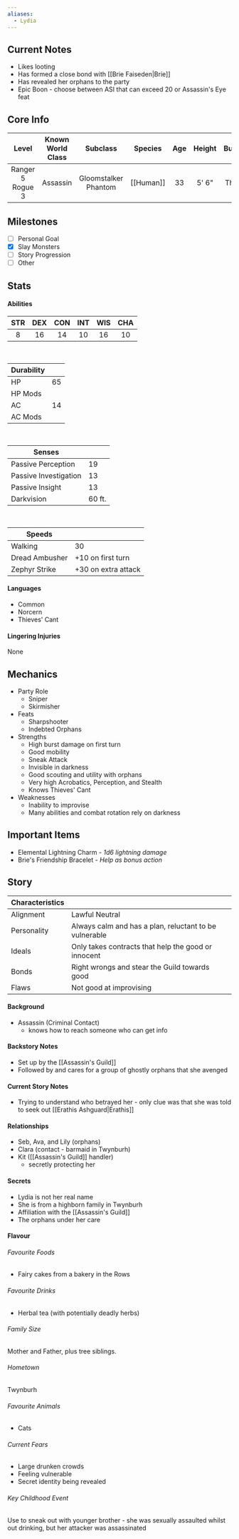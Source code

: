 ```yaml
---
aliases:
  - Lydia
---
```

## Current Notes
- Likes looting
- Has formed a close bond with [[Brie Faiseden|Brie]] 
- Has revealed her orphans to the party
- Epic Boon - choose between ASI that can exceed 20 or Assassin's Eye feat
## Core Info
| Level | Known World Class | Subclass | Species | Age | Height | Build |
|:---:|:---:|:---:|:---:|:---:|:---:|:---:|
| Ranger 5<br>Rogue 3 | Assassin | Gloomstalker<br>Phantom | [[Human]] | 33 | 5' 6" | Thin |
## Milestones
- [ ] Personal Goal
- [x] Slay Monsters
- [ ] Story Progression
- [ ] Other
## Stats
#### Abilities
| STR | DEX | CON | INT | WIS | CHA |
|:---:|:---:|:---:|:---:|:---:|:---:|
| 8 | 16 | 14 | 10 | 16 | 10 |

<br>

| Durability | |
|---|---|
| HP | 65 |
| HP Mods |  |
| AC | 14 |
| AC Mods |  |

<br>

| Senses | |
|---|---|
| Passive Perception | 19 |
| Passive Investigation | 13 |
| Passive Insight | 13 |
| Darkvision | 60 ft. |

<br>

| Speeds | |
|---|---|
| Walking | 30 |
| Dread Ambusher | +10 on first turn |
| Zephyr Strike | +30 on extra attack |
#### Languages
- Common
- Norcern
- Thieves' Cant
#### Lingering Injuries
None
## Mechanics
- Party Role
	- Sniper
	- Skirmisher
- Feats
	- Sharpshooter
	- Indebted Orphans
- Strengths
	- High burst damage on first turn
	- Good mobility
	- Sneak Attack
	- Invisible in darkness
	- Good scouting and utility with orphans
	- Very high Acrobatics, Perception, and Stealth
	- Knows Thieves' Cant
- Weaknesses
	- Inability to improvise
	- Many abilities and combat rotation rely on darkness
## Important Items
- Elemental Lightning Charm - *1d6 lightning damage*
- Brie's Friendship Bracelet - *Help as bonus action*
## Story
| Characteristics | |
|---|---|
| Alignment | Lawful Neutral |
| Personality | Always calm and has a plan, reluctant to be vulnerable |
| Ideals | Only takes contracts that help the good or innocent |
| Bonds | Right wrongs and stear the Guild towards good |
| Flaws | Not good at improvising |
#### Background
- Assassin (Criminal Contact)
	- knows how to reach someone who can get info
#### Backstory Notes
- Set up by the [[Assassin's Guild]]
- Followed by and cares for a group of ghostly orphans that she avenged
#### Current Story Notes
- Trying to understand who betrayed her - only clue was that she was told to seek out [[Erathis Ashguard|Erathis]]
#### Relationships
- Seb, Ava, and Lily (orphans)
- Clara (contact - barmaid in Twynburh)
- Kit ([[Assassin's Guild]] handler)
	- secretly protecting her
#### Secrets
- Lydia is not her real name
- She is from a highborn family in Twynburh
- Affiliation with the [[Assassin's Guild]]
- The orphans under her care
#### Flavour
###### Favourite Foods
- Fairy cakes from a bakery in the Rows
###### Favourite Drinks
- Herbal tea (with potentially deadly herbs)
###### Family Size
Mother and Father, plus tree siblings.
###### Hometown
Twynburh
###### Favourite Animals
- Cats
###### Current Fears
- Large drunken crowds
- Feeling vulnerable
- Secret identity being revealed
###### Key Childhood Event
Use to sneak out with younger brother - she was sexually assaulted whilst out drinking, but her attacker was assassinated
